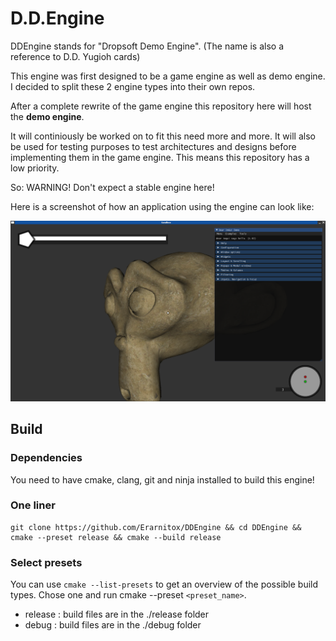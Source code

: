 # D.D.Engine
DDEngine stands for "Dropsoft Demo Engine".
(The name is also a reference to D.D. Yugioh cards)

This engine was first designed to be a game engine as well as demo engine.
I decided to split these 2 engine types into their own repos.

After a complete rewrite of the game engine this repository here
will host the **demo engine**.

It will continiously be worked on to fit this need more and more.
It will also be used for testing purposes to test architectures and designs before
implementing them in the game engine.
This means this repository has a low priority.

So: WARNING! Don't expect a stable engine here!

Here is a screenshot of how an application using the engine can look like:

![screenshot](./misc/screenshot.png)

## Build
### Dependencies
You need to have cmake, clang, git and ninja installed to build this engine!

### One liner
```
git clone https://github.com/Erarnitox/DDEngine && cd DDEngine && cmake --preset release && cmake --build release
```

### Select presets
You can use `cmake --list-presets` to get an overview of the possible build types.
Chose one and run cmake --preset `<preset_name>`.

- release : build files are in the ./release folder
- debug : build files are in the ./debug folder
